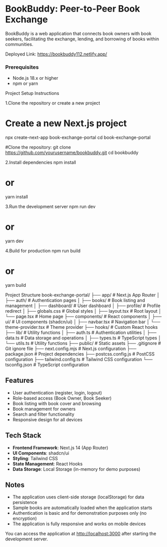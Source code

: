 # BookBuddy: Peer-to-Peer Book Exchange

BookBuddy is a web application that connects book owners with book seekers, facilitating the exchange, lending, and borrowing of books within communities.

Deployed Link: https://bookbuddy112.netlify.app/

### Prerequisites

- Node.js 18.x or higher
- npm or yarn

Project Setup Instructions

1.Clone the repository or create a new project
# Create a new Next.js project
npx create-next-app book-exchange-portal
cd book-exchange-portal

 #Clone the repository:
 git clone https://github.com/yourusername/bookbuddy.git
 cd bookbuddy

2.Install dependencies
npm install
# or
yarn install

3.Run the development server
npm run dev
# or
yarn dev

4.Build for production
npm run build
# or
yarn build


Project Structure
book-exchange-portal/
├── app/                  # Next.js App Router
│   ├── auth/             # Authentication pages
│   ├── books/            # Book listing and management
│   ├── dashboard/        # User dashboard
│   ├── profile/          # Profile redirect
│   ├── globals.css       # Global styles
│   ├── layout.tsx        # Root layout
│   └── page.tsx          # Home page
├── components/           # React components
│   ├── ui/               # UI components (shadcn/ui)
│   ├── navbar.tsx        # Navigation bar
│   └── theme-provider.tsx # Theme provider
├── hooks/                # Custom React hooks
├── lib/                  # Utility functions
│   ├── auth.ts           # Authentication utilities
│   ├── data.ts           # Data storage and operations
│   ├── types.ts          # TypeScript types
│   └── utils.ts          # Utility functions
├── public/               # Static assets
├── .gitignore            # Git ignore file
├── next.config.mjs       # Next.js configuration
├── package.json          # Project dependencies
├── postcss.config.js     # PostCSS configuration
├── tailwind.config.ts    # Tailwind CSS configuration
└── tsconfig.json         # TypeScript configuration



## Features

- User authentication (register, login, logout)
- Role-based access (Book Owner, Book Seeker)
- Book listing with book cover and browsing
- Book management for owners
- Search and filter functionality
- Responsive design for all devices

## Tech Stack

- **Frontend Framework**: Next.js 14 (App Router)
- **UI Components**: shadcn/ui
- **Styling**: Tailwind CSS
- **State Management**: React Hooks
- **Data Storage**: Local Storage (in-memory for demo purposes)

## Notes

- The application uses client-side storage (localStorage) for data persistence
- Sample books are automatically loaded when the application starts
- Authentication is basic and for demonstration purposes only (no encryption)
- The application is fully responsive and works on mobile devices


You can access the application at [http://localhost:3000](http://localhost:3000) after starting the development server.



